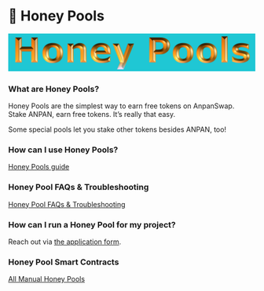 # 🍯 Honey Pools

![Ahh, delicious](img-stake-2021-10-10-16-39-23.png)

### **What are Honey Pools?**

Honey Pools are the simplest way to earn free tokens on AnpanSwap.  
Stake ANPAN, earn free tokens. It’s really that easy.

Some special pools let you stake other tokens besides ANPAN, too!

### **How can I use Honey Pools?**

[Honey Pools guide](https://docs.anpanswap.finance/products/honey-pool/honey-pool-guide)

### **Honey Pool FAQs & Troubleshooting**

[Honey Pool FAQs & Troubleshooting](https://docs.anpanswap.finance/products/honey-pool/honey-pool-faq)

### **How can I run a Honey Pool for my project?**

Reach out via [the application form](https://docs.anpanswap.finance/contact-us/business-partnerships).

### **Honey Pool Smart Contracts**

[All Manual Honey Pools](https://docs.anpanswap.finance/code/smart-contracts/main-staking-masterchef-contract)